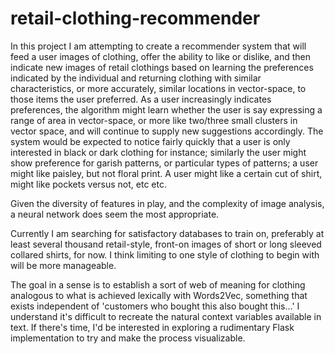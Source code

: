 # retail-clothing-recommender

In this project I am attempting to create a recommender system that will feed a user images of clothing, offer the ability to like or dislike, and then indicate new images of retail clothings based on learning the preferences indicated by the individual and returning clothing with similar characteristics, or more accurately, similar locations in vector-space, to those items the user preferred.  As a user increasingly indicates preferences, the algorithm might learn whether the user is say expressing a range of area in vector-space, or more like two/three small clusters in vector space, and will continue to supply new suggestions accordingly.  The system would be expected to notice fairly quickly that a user is only interested in black or dark clothing for instance; similarly the user might show preference for garish patterns, or particular types of patterns; a user might like paisley, but not floral print.  A user might like a certain cut of shirt, might like pockets versus not, etc etc.

Given the diversity of features in play, and the complexity of image analysis, a neural network does seem the most appropriate.

Currently I am searching for satisfactory databases to train on, preferably at least several thousand retail-style, front-on images of short or long sleeved collared shirts, for now.  I think limiting to one style of clothing to begin with will be more manageable.

The goal in a sense is to establish a sort of web of meaning for clothing analogous to what is achieved lexically with Words2Vec, something that exists independent of 'customers who bought this also bought this...'   I understand it's difficult to recreate the natural context variables available in text.  If there's time, I'd be interested in exploring a rudimentary Flask implementation to try and make the process visualizable.



